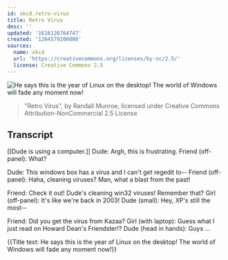 ```yaml
---
id: xkcd.retro-virus
title: Retro Virus
desc: ''
updated: '1616126764747'
created: '1264579200000'
sources:
  name: xkcd
  url: 'https://creativecommons.org/licenses/by-nc/2.5/'
  license: Creative Commons 2.5
---
```

![He says this is the year of Linux on the desktop! The world of Windows will fade any moment now!](https://imgs.xkcd.com/comics/retro_virus.png)
> "Retro Virus", by Randall Munroe, licensed under Creative Commons Attribution-NonCommercial 2.5 License

## Transcript
[[Dude is using a computer.]]
Dude: Argh, this is frustrating.
Friend (off-panel): What?

Dude: This windows box has a virus and I can't get regedit to--
Friend (off-panel): Haha, cleaning viruses? Man, what a blast from the past!

Friend: Check it out! Dude's cleaning win32 viruses! Remember that?
Girl (off-panel): It's like we're back in 2003!
Dude (small): Hey, XP's still the most--

Friend: Did you get the virus from Kazaa?
Girl (with laptop): Guess what I just read on Howard Dean's Friendster!?
Dude (head in hands): Guys ...

{{Title text: He says this is the year of Linux on the desktop! The world of Windows will fade any moment now!}}
